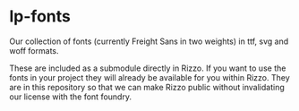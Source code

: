 # lp-fonts

Our collection of fonts (currently Freight Sans in two weights) in ttf, svg and woff formats.

These are included as a submodule directly in Rizzo. If you want to use the fonts in your project they will already be available for you within Rizzo. They are in this repository so that we can make Rizzo public without invalidating our license with the font foundry.
